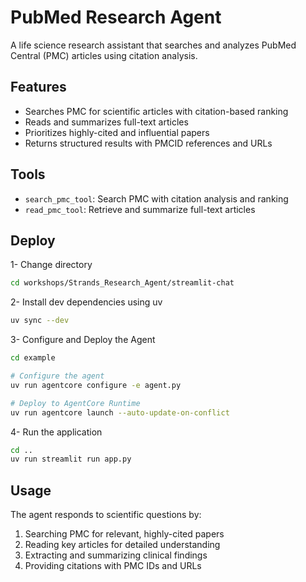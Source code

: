 # PubMed Research Agent

A life science research assistant that searches and analyzes PubMed Central (PMC) articles using citation analysis.

## Features

- Searches PMC for scientific articles with citation-based ranking
- Reads and summarizes full-text articles
- Prioritizes highly-cited and influential papers
- Returns structured results with PMCID references and URLs

## Tools

- `search_pmc_tool`: Search PMC with citation analysis and ranking
- `read_pmc_tool`: Retrieve and summarize full-text articles

## Deploy
1- Change directory
```bash
cd workshops/Strands_Research_Agent/streamlit-chat 
```
2- Install dev dependencies using uv
```bash
uv sync --dev
```

3- Configure and Deploy the Agent
```bash
cd example

# Configure the agent
uv run agentcore configure -e agent.py

# Deploy to AgentCore Runtime
uv run agentcore launch --auto-update-on-conflict
```

4- Run the application
```bash
cd ..
uv run streamlit run app.py
```

## Usage

The agent responds to scientific questions by:
1. Searching PMC for relevant, highly-cited papers
2. Reading key articles for detailed understanding
3. Extracting and summarizing clinical findings
4. Providing citations with PMC IDs and URLs
